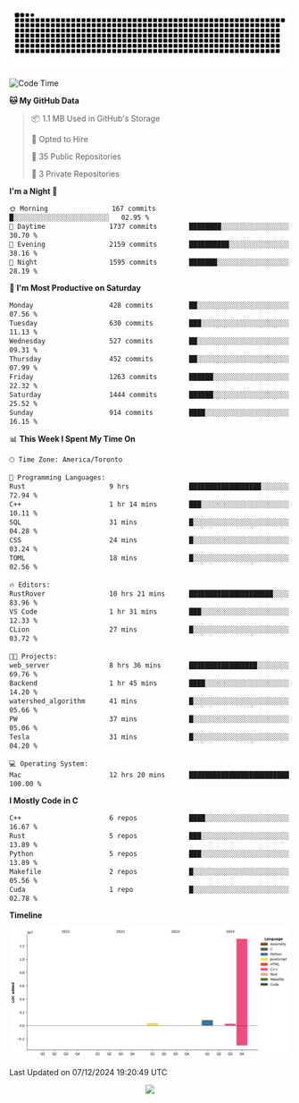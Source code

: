 <picture>
  <source media="(prefers-color-scheme: dark)" srcset="https://raw.githubusercontent.com/kkli08/kkli08/output/github-contribution-grid-snake-dark.svg">
  <source media="(prefers-color-scheme: light)" srcset="https://raw.githubusercontent.com/kkli08/kkli08/output/github-contribution-grid-snake.svg">
  <img alt="github contribution grid snake animation" src="https://raw.githubusercontent.com/kkli08/kkli08/output/github-contribution-grid-snake.svg">
</picture>


<!--START_SECTION:waka-->
![Code Time](http://img.shields.io/badge/Code%20Time-110%20hrs%2013%20mins-blue)

**🐱 My GitHub Data** 

> 📦 1.1 MB Used in GitHub's Storage 
 > 
> 💼 Opted to Hire
 > 
> 📜 35 Public Repositories 
 > 
> 🔑 3 Private Repositories 
 > 
**I'm a Night 🦉** 

```text
🌞 Morning                167 commits         █░░░░░░░░░░░░░░░░░░░░░░░░   02.95 % 
🌆 Daytime                1737 commits        ████████░░░░░░░░░░░░░░░░░   30.70 % 
🌃 Evening                2159 commits        ██████████░░░░░░░░░░░░░░░   38.16 % 
🌙 Night                  1595 commits        ███████░░░░░░░░░░░░░░░░░░   28.19 % 
```
📅 **I'm Most Productive on Saturday** 

```text
Monday                   428 commits         ██░░░░░░░░░░░░░░░░░░░░░░░   07.56 % 
Tuesday                  630 commits         ███░░░░░░░░░░░░░░░░░░░░░░   11.13 % 
Wednesday                527 commits         ██░░░░░░░░░░░░░░░░░░░░░░░   09.31 % 
Thursday                 452 commits         ██░░░░░░░░░░░░░░░░░░░░░░░   07.99 % 
Friday                   1263 commits        ██████░░░░░░░░░░░░░░░░░░░   22.32 % 
Saturday                 1444 commits        ██████░░░░░░░░░░░░░░░░░░░   25.52 % 
Sunday                   914 commits         ████░░░░░░░░░░░░░░░░░░░░░   16.15 % 
```


📊 **This Week I Spent My Time On** 

```text
🕑︎ Time Zone: America/Toronto

💬 Programming Languages: 
Rust                     9 hrs               ██████████████████░░░░░░░   72.94 % 
C++                      1 hr 14 mins        ███░░░░░░░░░░░░░░░░░░░░░░   10.11 % 
SQL                      31 mins             █░░░░░░░░░░░░░░░░░░░░░░░░   04.28 % 
CSS                      24 mins             █░░░░░░░░░░░░░░░░░░░░░░░░   03.24 % 
TOML                     18 mins             █░░░░░░░░░░░░░░░░░░░░░░░░   02.56 % 

🔥 Editors: 
RustRover                10 hrs 21 mins      █████████████████████░░░░   83.96 % 
VS Code                  1 hr 31 mins        ███░░░░░░░░░░░░░░░░░░░░░░   12.33 % 
CLion                    27 mins             █░░░░░░░░░░░░░░░░░░░░░░░░   03.72 % 

🐱‍💻 Projects: 
web_server               8 hrs 36 mins       █████████████████░░░░░░░░   69.76 % 
Backend                  1 hr 45 mins        ████░░░░░░░░░░░░░░░░░░░░░   14.20 % 
watershed_algorithm      41 mins             █░░░░░░░░░░░░░░░░░░░░░░░░   05.66 % 
PW                       37 mins             █░░░░░░░░░░░░░░░░░░░░░░░░   05.06 % 
Tesla                    31 mins             █░░░░░░░░░░░░░░░░░░░░░░░░   04.20 % 

💻 Operating System: 
Mac                      12 hrs 20 mins      █████████████████████████   100.00 % 
```

**I Mostly Code in C** 

```text
C++                      6 repos             ████░░░░░░░░░░░░░░░░░░░░░   16.67 % 
Rust                     5 repos             ███░░░░░░░░░░░░░░░░░░░░░░   13.89 % 
Python                   5 repos             ███░░░░░░░░░░░░░░░░░░░░░░   13.89 % 
Makefile                 2 repos             █░░░░░░░░░░░░░░░░░░░░░░░░   05.56 % 
Cuda                     1 repo              █░░░░░░░░░░░░░░░░░░░░░░░░   02.78 % 
```



**Timeline**

![Lines of Code chart](https://raw.githubusercontent.com/kkli08/kkli08/main/assets/bar_graph.png)


 Last Updated on 07/12/2024 19:20:49 UTC
<!--END_SECTION:waka-->


<div align="center">
    <img  src="https://github-readme-streak-stats.herokuapp.com/?user=kkli08&theme=cobalt" />
</div>

<br/>
<br/>
<br/>
